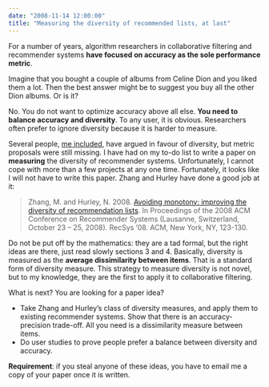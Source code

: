 ```yaml
---
date: "2008-11-14 12:00:00"
title: "Measuring the diversity of recommended lists, at last"
---
```




For a number of years, algorithm researchers in collaborative filtering and recommender systems __have focused on accuracy as the sole performance metric__.

Imagine that you bought a couple of albums from Celine Dion and you liked them a lot. Then the best answer might be to suggest you buy all the other Dion albums. Or is it?

No. You do not want to optimize accuracy above all else. __You need to balance accuracy and diversity__. To any user, it is obvious. Researchers often prefer to ignore diversity because it is harder to measure.

Several people, [me included](http://www.daniel-lemire.com/blog/archives/2007/12/22/collaborative-filtering-why-working-on-static-data-sets-is-not-enough/), have argued in favour of diversity, but metric proposals were still missing. I have had on my to-do list to write a paper on __measuring__ the diversity of recommender systems. Unfortunately, I cannot cope with more than a few projects at any one time. Fortunately, it looks like I will not have to write this paper. Zhang and Hurley have done a good job at it:

> Zhang, M. and Hurley, N. 2008. [Avoiding monotony: improving the diversity of recommendation lists](http://doi.acm.org/10.1145/1454008.1454030). In Proceedings of the 2008 ACM Conference on Recommender Systems (Lausanne, Switzerland, October 23 &#8211; 25, 2008). RecSys &rsquo;08. ACM, New York, NY, 123-130.


Do not be put off by the mathematics: they are a tad formal, but the right ideas are there, just read slowly sections 3 and 4. Basically, diversity is measured as the __average dissimilarity between items__. That is a standard form of diversity measure. This strategy to measure diversity is not novel, but to my knowledge, they are the first to apply it to collaborative filtering.

What is next? You are looking for a paper idea?

- Take Zhang and Hurley&rsquo;s class of diversity measures, and apply them to existing recommender systems. Show that there is an accuracy-precision trade-off. All you need is a dissimilarity measure between items.
- Do user studies to prove people prefer a balance between diversity and accuracy.


__Requirement__: if you steal anyone of these ideas, you have to email me a copy of your paper once it is written.

